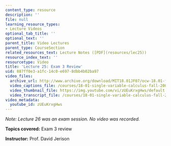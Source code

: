 ```yaml
---
content_type: resource
description: ''
file: null
learning_resource_types:
- Lecture Videos
optional_tab_title: ''
optional_text: ''
parent_title: Video Lectures
parent_type: CourseSection
related_resources_text: Lecture Notes ([PDF](resources/lec25))
resource_index_text: ''
resourcetype: Video
title: 'Lecture 25: Exam 3 Review'
uid: 887ff0e3-a1fc-14c0-e697-8dbb4b02ba97
video_files:
  archive_url: http://www.archive.org/download/MIT18.01JF07/ocw-18.01-f07-lec25_300k.mp4
  video_captions_file: /courses/18-01-single-variable-calculus-fall-2006/ca1d534473a65beab9c7e13dadc440dc_zUEuKrxgHws.vtt
  video_thumbnail_file: https://img.youtube.com/vi/zUEuKrxgHws/default.jpg
  video_transcript_file: /courses/18-01-single-variable-calculus-fall-2006/b5266921918dc8555a4c9a74829db65b_zUEuKrxgHws.pdf
video_metadata:
  youtube_id: zUEuKrxgHws
---
```


_Note: Lecture 26 was an exam session. No video was recorded._

**Topics covered:** Exam 3 review

**Instructor:** Prof. David Jerison